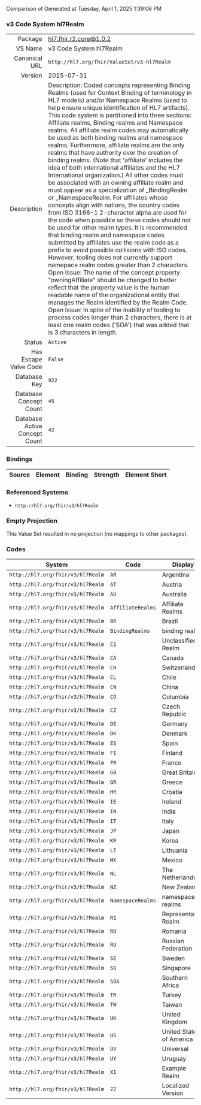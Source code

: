 Comparison of 
Generated at Tuesday, April 1, 2025 1:39:06 PM

### v3 Code System hl7Realm

|      |     |
| ---: | --- |
| Package | hl7.fhir.r2.core@1.0.2 |
| VS Name | v3 Code System hl7Realm |
| Canonical URL | `http://hl7.org/fhir/ValueSet/v3-hl7Realm` |
| Version | 2015-07-31 |
| Description | Description: Coded concepts representing Binding Realms (used for Context Binding of terminology in HL7 models)  and/or Namespace Realms (used to help ensure unique identification of HL7 artifacts). This code system is partitioned into three sections: Affiliate realms, Binding realms and Namespace realms.  All affiliate realm codes may automatically be used as both binding realms and namespace realms.  Furthermore, affiliate realms are the only realms that have authority over the creation of binding realms.  (Note that 'affiliate' includes the idea of both international affiliates and the HL7 International organization.)  All other codes must be associated with an owning affiliate realm and must appear as a specialization of _BindingRealm or _NamespaceRealm.  For affiliates whose concepts align with nations, the country codes from ISO 3166-1 2-character alpha are used for the code when possible so these codes should not be used for other realm types.  It is recommended that binding realm and namespace codes submitted by affiliates use the realm code as a prefix to avoid possible collisions with ISO codes.  However, tooling does not currently support namepace realm codes greater than 2 characters.  Open Issue: The name of the concept property "owningAffiliate" should be changed to better reflect that the property value is the human readable name of the organizational entity that manages the Realm identified by the Realm Code.  Open Issue: In spite of the inability of tooling to process codes longer than 2 characters, there is at least one realm codes ('SOA') that was added that is 3 characters in length. |
| Status | `Active` |
| Has Escape Valve Code | `False` |
| Database Key | `922` |
| Database Concept Count | `45` |
| Database Active Concept Count | `42` |
### Bindings

| Source | Element | Binding | Strength | Element Short |
| ------ | ------- | ------- | -------- | ------------- |

### Referenced Systems

* `http://hl7.org/fhir/v3/hl7Realm`
### Empty Projection

This Value Set resulted in no projection (no mappings to other packages).

### Codes

| System | Code | Display |
| ------ | ---- | ------- |
| `http://hl7.org/fhir/v3/hl7Realm` | `AR` | Argentina |
| `http://hl7.org/fhir/v3/hl7Realm` | `AT` | Austria |
| `http://hl7.org/fhir/v3/hl7Realm` | `AU` | Australia |
| `http://hl7.org/fhir/v3/hl7Realm` | `AffiliateRealms` | Affiliate Realms |
| `http://hl7.org/fhir/v3/hl7Realm` | `BR` | Brazil |
| `http://hl7.org/fhir/v3/hl7Realm` | `BindingRealms` | binding realms |
| `http://hl7.org/fhir/v3/hl7Realm` | `C1` | Unclassified Realm |
| `http://hl7.org/fhir/v3/hl7Realm` | `CA` | Canada |
| `http://hl7.org/fhir/v3/hl7Realm` | `CH` | Switzerland |
| `http://hl7.org/fhir/v3/hl7Realm` | `CL` | Chile |
| `http://hl7.org/fhir/v3/hl7Realm` | `CN` | China |
| `http://hl7.org/fhir/v3/hl7Realm` | `CO` | Columbia |
| `http://hl7.org/fhir/v3/hl7Realm` | `CZ` | Czech Republic |
| `http://hl7.org/fhir/v3/hl7Realm` | `DE` | Germany |
| `http://hl7.org/fhir/v3/hl7Realm` | `DK` | Denmark |
| `http://hl7.org/fhir/v3/hl7Realm` | `ES` | Spain |
| `http://hl7.org/fhir/v3/hl7Realm` | `FI` | Finland |
| `http://hl7.org/fhir/v3/hl7Realm` | `FR` | France |
| `http://hl7.org/fhir/v3/hl7Realm` | `GB` | Great Britain |
| `http://hl7.org/fhir/v3/hl7Realm` | `GR` | Greece |
| `http://hl7.org/fhir/v3/hl7Realm` | `HR` | Croatia |
| `http://hl7.org/fhir/v3/hl7Realm` | `IE` | Ireland |
| `http://hl7.org/fhir/v3/hl7Realm` | `IN` | India |
| `http://hl7.org/fhir/v3/hl7Realm` | `IT` | Italy |
| `http://hl7.org/fhir/v3/hl7Realm` | `JP` | Japan |
| `http://hl7.org/fhir/v3/hl7Realm` | `KR` | Korea |
| `http://hl7.org/fhir/v3/hl7Realm` | `LT` | Lithuania |
| `http://hl7.org/fhir/v3/hl7Realm` | `MX` | Mexico |
| `http://hl7.org/fhir/v3/hl7Realm` | `NL` | The Netherlands |
| `http://hl7.org/fhir/v3/hl7Realm` | `NZ` | New Zealand |
| `http://hl7.org/fhir/v3/hl7Realm` | `NamespaceRealms` | namespace realms |
| `http://hl7.org/fhir/v3/hl7Realm` | `R1` | Representative Realm |
| `http://hl7.org/fhir/v3/hl7Realm` | `RO` | Romania |
| `http://hl7.org/fhir/v3/hl7Realm` | `RU` | Russian Federation |
| `http://hl7.org/fhir/v3/hl7Realm` | `SE` | Sweden |
| `http://hl7.org/fhir/v3/hl7Realm` | `SG` | Singapore |
| `http://hl7.org/fhir/v3/hl7Realm` | `SOA` | Southern Africa |
| `http://hl7.org/fhir/v3/hl7Realm` | `TR` | Turkey |
| `http://hl7.org/fhir/v3/hl7Realm` | `TW` | Taiwan |
| `http://hl7.org/fhir/v3/hl7Realm` | `UK` | United Kingdom |
| `http://hl7.org/fhir/v3/hl7Realm` | `US` | United States of America |
| `http://hl7.org/fhir/v3/hl7Realm` | `UV` | Universal |
| `http://hl7.org/fhir/v3/hl7Realm` | `UY` | Uruguay |
| `http://hl7.org/fhir/v3/hl7Realm` | `X1` | Example Realm |
| `http://hl7.org/fhir/v3/hl7Realm` | `ZZ` | Localized Version |
